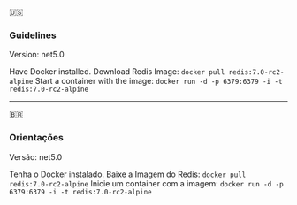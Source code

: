 :us:

### **Guidelines**

Version: net5.0

Have Docker installed.
Download Redis Image: ``` docker pull redis:7.0-rc2-alpine ```
Start a container with the image: ``` docker run -d -p 6379:6379 -i -t redis:7.0-rc2-alpine ```

---

:brazil:

### **Orientações**

Versão: net5.0

Tenha o Docker instalado.
Baixe a Imagem do Redis: ``` docker pull redis:7.0-rc2-alpine ```
Inicie um container com a imagem: ``` docker run -d -p 6379:6379 -i -t redis:7.0-rc2-alpine ```